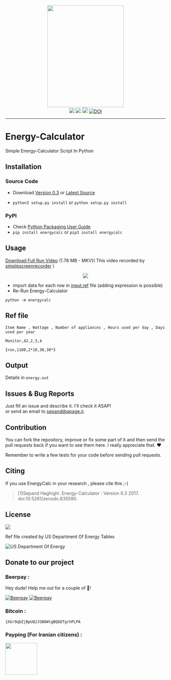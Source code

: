 <div align="center"><img src="http://www.shaghighi.ir/Energy-Calculator/files/Energy.png" height=320px width=240px>
</br>
<a href="https://scrutinizer-ci.com/g/sepandhaghighi/Energy-Calculator/?branch=master"><img src="https://scrutinizer-ci.com/g/sepandhaghighi/Energy-Calculator/badges/quality-score.png?b=master"></a>
<a href="https://scrutinizer-ci.com/g/sepandhaghighi/Energy-Calculator/build-status/master"><img src="https://scrutinizer-ci.com/g/sepandhaghighi/Energy-Calculator/badges/build.png?b=master"></a>		
<a href="https://badge.fury.io/py/energycalc"><img src="https://badge.fury.io/py/energycalc.svg" alt="PyPI version" height="18"></a>
<a href="https://zenodo.org/badge/latestdoi/83356476"><img src="https://zenodo.org/badge/83356476.svg" alt="DOI"></a>


</div>

----------

# Energy-Calculator
Simple Energy-Calculator Script In Python


			

## Installation
### Source Code
- Download [Version 0.3](https://github.com/sepandhaghighi/Energy-Calculator/archive/v0.3.zip) or [Latest Source ](https://github.com/sepandhaghighi/Energy-Calculator/archive/master.zip)

- `python3 setup.py install` or `python setup.py install`				

### PyPI


- Check [Python Packaging User Guide](https://packaging.python.org/installing/)     
- `pip install energycalc` or `pip3 install energycalc`					


## Usage			

[Download Full Run Video](http://www.shaghighi.ir/Energy-Calculator/videos/FullRun.mkv "Video") (1.78 MB - MKV)( This video recorded by [simplescreenrecorder](http://www.maartenbaert.be/simplescreenrecorder/ "simplescreenrecorder") )				

<div align="center">

	
<img src="http://www.shaghighi.ir/Energy-Calculator/files/install.gif">

</div>

- import data for each row in [input.ref](http://www.shaghighi.ir/Energy-Calculator/files/input.ref "input.ref") file (adding expression is possible)
- Re-Run Energy-Calculator
```
python -m energycalc
```						

## Ref file				
	
```
Item Name , Wattage , Number of appliances , Hours used per day , Days used per year 
```

```
Monitor,42,2,3,4
```

				
```
Iron,1100,2*10,30,30*3
```					
			



## Output

Details in ```energy.out```

## Issues & Bug Reports			

Just fill an issue and describe it. I'll check it ASAP!							
or send an email to [sepand@qpage.ir](mailto:sepand@qpage.ir "sepand@qpage.ir"). 

## Contribution			

You can fork the repository, improve or fix some part of it and then send the pull requests back if you want to see them here. I really appreciate that. ❤️			

Remember to write a few tests for your code before sending pull requests. 			


## Citing

If you use EnergyCalc in your research , please cite this ;-)

<blockquote>
<p>[1]Sepand Haghighi. Energy-Calculator : Version 0.3 2017. doi:10.5281/zenodo.835590.</p>
</blockquote>
 			


## License

<a href="https://github.com/sepandhaghighi/Energy-Calculator/blob/master/LICENSE"><img src="https://img.shields.io/github/license/mashape/apistatus.svg"/></a>				
		
Ref file created by US Department Of Energy Tables   						

 
![US Department Of Energy](http://www.shaghighi.ir/Energy-Calculator/files/doe.png)



## Donate to our project
<h3>Beerpay :</h3>				

Hey dude! Help me out for a couple of :beers:!						

[![Beerpay](https://beerpay.io/sepandhaghighi/Energy-Calculator/badge.svg?style=beer-square)](https://beerpay.io/sepandhaghighi/Energy-Calculator)  [![Beerpay](https://beerpay.io/sepandhaghighi/Energy-Calculator/make-wish.svg?style=flat-square)](https://beerpay.io/sepandhaghighi/Energy-Calculator?focus=wish)					

<h3>Bitcoin :</h3>					

```1XGr9qbZjBpUQJJSB6WtgBQbDTgrhPLPA```				

						

<h3>Payping (For Iranian citizens) :</h3>

<a href="http://www.payping.net/sepandhaghighi" target="__blank"><img src="http://www.qpage.ir/images/payping.png" height=100px width=100px></a>				

